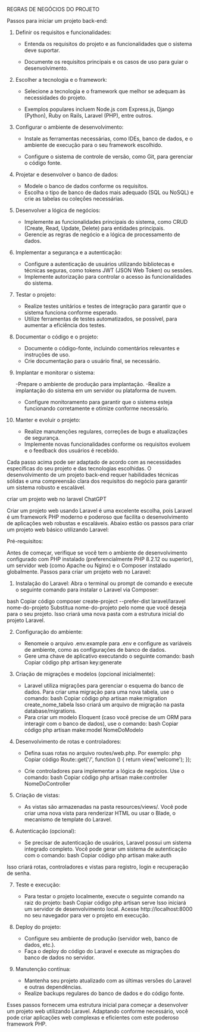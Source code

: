 REGRAS DE NEGÓCIOS DO PROJETO

Passos para iniciar um projeto back-end:

1.	Definir os requisitos e funcionalidades:

	- Entenda os requisitos do projeto e as funcionalidades que o sistema deve suportar.

	- Documente os requisitos principais e os casos de uso para guiar o desenvolvimento.

2.	Escolher a tecnologia e o framework:

	- Selecione a tecnologia e o framework que melhor se adequam às necessidades do projeto.

	- Exemplos populares incluem Node.js com Express.js, Django (Python), Ruby on Rails, Laravel (PHP), entre outros.

3.	Configurar o ambiente de desenvolvimento:

	- Instale as ferramentas necessárias, como IDEs, banco de dados, e o ambiente de execução para o seu framework escolhido.

	- Configure o sistema de controle de versão, como Git, para gerenciar o código fonte.

4.	Projetar e desenvolver o banco de dados:

	- Modele o banco de dados conforme os requisitos.
	- Escolha o tipo de banco de dados mais adequado (SQL ou NoSQL) e crie as tabelas ou coleções necessárias.

5.	Desenvolver a lógica de negócios:

	- Implemente as funcionalidades principais do sistema, como CRUD (Create, Read, Update, Delete) para entidades principais.
	- Gerencie as regras de negócio e a lógica de processamento de dados.

6.	Implementar a segurança e a autenticação:

	- Configure a autenticação de usuários utilizando bibliotecas e técnicas seguras, como tokens JWT (JSON Web Token) ou sessões.
	- Implemente autorização para controlar o acesso às funcionalidades do sistema.

7.	Testar o projeto:

	- Realize testes unitários e testes de integração para garantir que o sistema funciona conforme esperado.
	- Utilize ferramentas de testes automatizados, se possível, para aumentar a eficiência dos testes.

8.	Documentar o código e o projeto:

	- Documente o código-fonte, incluindo comentários relevantes e instruções de uso.
	- Crie documentação para o usuário final, se necessário.

9.	Implantar e monitorar o sistema:

	-Prepare o ambiente de produção para implantação.
	-Realize a implantação do sistema em um servidor ou plataforma de nuvem.
	- Configure monitoramento para garantir que o sistema esteja funcionando corretamente e otimize conforme necessário.

10.	Manter e evoluir o projeto:

	-  Realize manutenções regulares, correções de bugs e atualizações de segurança.
	- Implemente novas funcionalidades conforme os requisitos evoluem e o feedback dos usuários é recebido.

Cada passo acima pode ser adaptado de acordo com as necessidades específicas do seu projeto e das tecnologias escolhidas. O desenvolvimento de um projeto back-end requer habilidades técnicas sólidas e uma compreensão clara dos requisitos do negócio para garantir um sistema robusto e escalável.

criar um projeto web no laravel
ChatGPT

Criar um projeto web usando Laravel é uma excelente escolha, pois Laravel é um framework PHP moderno e poderoso que facilita o desenvolvimento de aplicações web robustas e escaláveis. Abaixo estão os passos para criar um projeto web básico utilizando Laravel:

Pré-requisitos:

Antes de começar, verifique se você tem o ambiente de desenvolvimento configurado com PHP instalado (preferencialmente PHP 8.2.12 ou superior), um servidor web (como Apache ou Nginx) e o Composer instalado globalmente.
Passos para criar um projeto web no Laravel:

1.	Instalação do Laravel: Abra o terminal ou prompt de comando e execute o seguinte comando para instalar o Laravel via Composer:

bash
Copiar código
composer create-project --prefer-dist laravel/laravel nome-do-projeto
Substitua nome-do-projeto pelo nome que você deseja para o seu projeto. Isso criará uma nova pasta com a estrutura inicial do projeto Laravel.

2.	Configuração do ambiente:

	- Renomeie o arquivo .env.example para .env e configure as variáveis de ambiente, como as configurações de banco de dados.
	- Gere uma chave de aplicativo executando o seguinte comando:
bash
Copiar código
php artisan key:generate

3.	Criação de migrações e modelos (opcional inicialmente):

	- Laravel utiliza migrações para gerenciar o esquema do banco de dados. Para criar uma migração para uma nova tabela, use o comando:
bash
Copiar código
php artisan make:migration create_nome_tabela
Isso criará um arquivo de migração na pasta database/migrations.
	- Para criar um modelo Eloquent (caso você precise de um ORM para interagir com o banco de dados), use o comando:
bash
Copiar código
php artisan make:model NomeDoModelo

4.	Desenvolvimento de rotas e controladores:

	- Defina suas rotas no arquivo routes/web.php. Por exemplo:
php
Copiar código
Route::get('/', function () {
    return view('welcome');
});

	- Crie controladores para implementar a lógica de negócios. Use o comando:
bash
Copiar código
php artisan make:controller NomeDoController

5.	Criação de vistas:

	- As vistas são armazenadas na pasta resources/views/. Você pode criar uma nova vista para renderizar HTML ou usar o Blade, o mecanismo de template do Laravel.

6.	Autenticação (opcional):

	- Se precisar de autenticação de usuários, Laravel possui um sistema integrado completo. Você pode gerar um sistema de autenticação com o comando:
bash
Copiar código
php artisan make:auth

Isso criará rotas, controladores e vistas para registro, login e recuperação de senha.

7.	Teste e execução:

	- Para testar o projeto localmente, execute o seguinte comando na raiz do projeto:
bash
Copiar código
php artisan serve
Isso iniciará um servidor de desenvolvimento local. Acesse http://localhost:8000 no seu navegador para ver o projeto em execução.

8.	Deploy do projeto:

	- Configure seu ambiente de produção (servidor web, banco de dados, etc.).
	- Faça o deploy do código do Laravel e execute as migrações do banco de dados no servidor.

9.	Manutenção contínua:

	- Mantenha seu projeto atualizado com as últimas versões do Laravel e outras dependências.
	- Realize backups regulares do banco de dados e do código fonte.

Esses passos fornecem uma estrutura inicial para começar a desenvolver um projeto web utilizando Laravel. Adaptando conforme necessário, você pode criar aplicações web complexas e eficientes com este poderoso framework PHP.

